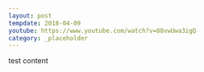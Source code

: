 ```yaml
---
layout: post
tempdate: 2018-04-09
youtube: https://www.youtube.com/watch?v=88vwUwa3igQ
category: _placeholder
---
```

test content